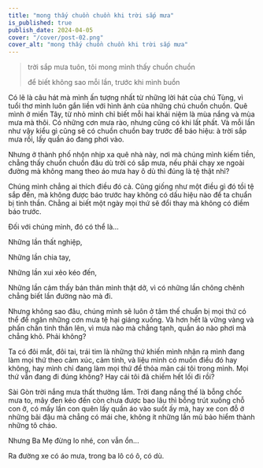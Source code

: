```yaml
---
title: "mong thấy chuồn chuồn khi trời sắp mưa"
is_published: true
publish_date: 2024-04-05
cover: "/cover/post-02.png"
cover_alt: "mong thấy chuồn chuồn khi trời sắp mưa"
---
```


> trời sắp mưa tuôn, tôi mong mình thấy chuồn chuồn
>
> để biết không sao mỗi lần, trước khi mình buồn

Có lẽ là câu hát mà mình ấn tượng nhất từ những lời hát của chú Tùng, vì tuổi thơ mình luôn gắn liền với hình ảnh của những chú chuồn chuồn. Quê mình ở miền Tây, từ nhỏ mình chỉ biết mỗi hai khái niệm là mùa nắng và mùa mưa mà thôi. Có những cơn mưa rào, nhưng cũng có khi lất phất. Và mỗi lần như vậy kiểu gì cũng sẽ có chuồn chuồn bay trước để báo hiệu: à trời sắp mưa rồi, lấy quần áo đang phơi vào.

Nhưng ở thành phố nhộn nhịp xa quê nhà này, nơi mà chúng mình kiếm tiền, chẳng thấy chuồn chuồn đâu dù trời có sắp mưa, nếu phải chạy xe ngoài đường mà không mang theo áo mưa hay ô dù thì đúng là tệ thật nhỉ?

Chúng mình chẳng ai thích điều đó cả. Cũng giống như một điều gì đó tồi tệ sắp đến, mà không được báo trước hay không có dấu hiệu nào để ta chuẩn bị tinh thần. Chẳng ai biết một ngày mọi thứ sẽ đổi thay mà không có điềm báo trước.

Đối với chúng mình, đó có thể là…

Những lần thất nghiệp,

Những lần chia tay,

Những lần xui xẻo kéo đến,

Những lần cảm thấy bản thân mình thật dở, vì có những lần chông chênh chẳng biết lần đường nào mà đi.

Nhưng không sao đâu, chúng mình sẽ luôn ở tâm thế chuẩn bị mọi thứ có thể để ngăn những cơn mưa tệ hại giáng xuống. Và hơn hết là vững vàng và phấn chấn tinh thần lên, vì mưa nào mà chẳng tạnh, quần áo nào phơi mà chẳng khô. Phải không?

Ta có đôi mắt, đôi tai, trái tim là những thứ khiến mình nhận ra mình đang làm mọi thứ theo cảm xúc, cảm tính, và liệu mình có muốn điều đó hay không, hay mình chỉ đang làm mọi thứ để thỏa mãn cái tôi trong mình. Mọi thứ vẫn đang đi đúng không? Hay cái tôi đã chiếm hết lối đi rồi?

Sài Gòn trời nắng mưa thất thường lắm. Trời đang nắng thế là bỗng chốc mưa to, mây đen kéo đến còn chưa được bao lâu thì bỗng trút xuống chỗ con ở, có mấy lần con quên lấy quần áo vào suốt ấy mà, hay xe con đỗ ở những bãi đậu mà chẳng có mái che, không ít những lần mũ bảo hiểm thành những tô cháo.

Nhưng Ba Mẹ đừng lo nhé, con vẫn ổn...

Ra đường xe có áo mưa, trong ba lô có ô, có dù.
